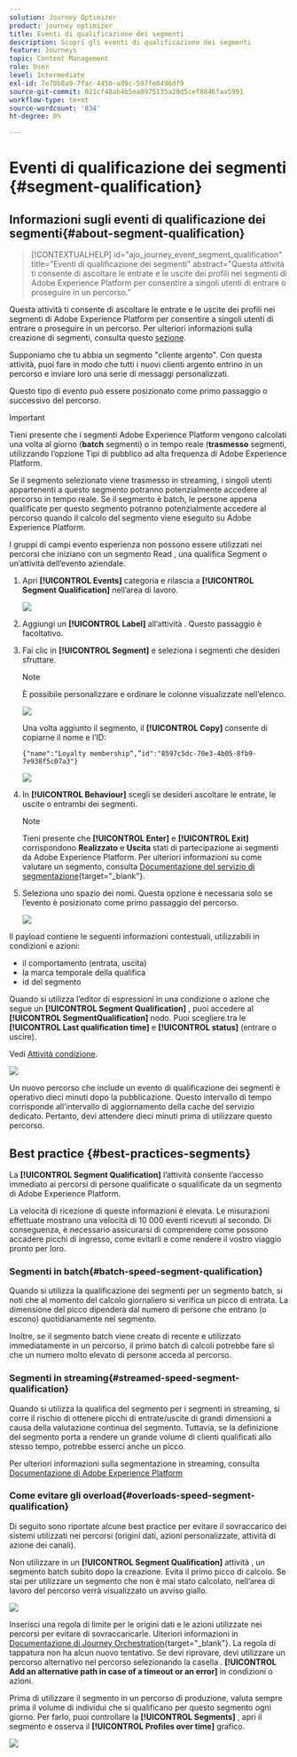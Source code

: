 ```yaml
---
solution: Journey Optimizer
product: journey optimizer
title: Eventi di qualificazione dei segmenti
description: Scopri gli eventi di qualificazione dei segmenti
feature: Journeys
topic: Content Management
role: User
level: Intermediate
exl-id: 7e70b8a9-7fac-4450-ad9c-597fe0496df9
source-git-commit: 021cf48ab4b5ea8975135a20d5cef8846faa5991
workflow-type: tm+mt
source-wordcount: '834'
ht-degree: 0%

---
```


# Eventi di qualificazione dei segmenti {#segment-qualification}

## Informazioni sugli eventi di qualificazione dei segmenti{#about-segment-qualification}

>[!CONTEXTUALHELP]
>id="ajo_journey_event_segment_qualification"
>title="Eventi di qualificazione dei segmenti"
>abstract="Questa attività ti consente di ascoltare le entrate e le uscite dei profili nei segmenti di Adobe Experience Platform per consentire a singoli utenti di entrare o proseguire in un percorso."

Questa attività ti consente di ascoltare le entrate e le uscite dei profili nei segmenti di Adobe Experience Platform per consentire a singoli utenti di entrare o proseguire in un percorso. Per ulteriori informazioni sulla creazione di segmenti, consulta questo [sezione](../segment/about-segments.md).

Supponiamo che tu abbia un segmento &quot;cliente argento&quot;. Con questa attività, puoi fare in modo che tutti i nuovi clienti argento entrino in un percorso e inviare loro una serie di messaggi personalizzati.

Questo tipo di evento può essere posizionato come primo passaggio o successivo del percorso.

>[!IMPORTANT]
>
>Tieni presente che i segmenti Adobe Experience Platform vengono calcolati una volta al giorno (**batch** segmenti) o in tempo reale (**trasmesso** segmenti, utilizzando l’opzione Tipi di pubblico ad alta frequenza di Adobe Experience Platform.
>
>Se il segmento selezionato viene trasmesso in streaming, i singoli utenti appartenenti a questo segmento potranno potenzialmente accedere al percorso in tempo reale. Se il segmento è batch, le persone appena qualificate per questo segmento potranno potenzialmente accedere al percorso quando il calcolo del segmento viene eseguito su Adobe Experience Platform.
>
>I gruppi di campi evento esperienza non possono essere utilizzati nei percorsi che iniziano con un segmento Read , una qualifica Segment o un’attività dell’evento aziendale.


1. Apri **[!UICONTROL Events]** categoria e rilascia a **[!UICONTROL Segment Qualification]** nell’area di lavoro.

   ![](assets/segment5.png)

1. Aggiungi un **[!UICONTROL Label]** all’attività . Questo passaggio è facoltativo.

1. Fai clic in **[!UICONTROL Segment]** e seleziona i segmenti che desideri sfruttare.

   >[!NOTE]
   >
   >È possibile personalizzare e ordinare le colonne visualizzate nell’elenco.

   ![](assets/segment6.png)

   Una volta aggiunto il segmento, il **[!UICONTROL Copy]** consente di copiarne il nome e l’ID:

   `{"name":"Loyalty membership“,”id":"8597c5dc-70e3-4b05-8fb9-7e938f5c07a3"}`

   ![](assets/segment-copy.png)

1. In **[!UICONTROL Behaviour]** scegli se desideri ascoltare le entrate, le uscite o entrambi dei segmenti.

   >[!NOTE]
   >
   >Tieni presente che **[!UICONTROL Enter]** e **[!UICONTROL Exit]** corrispondono **Realizzato** e **Uscita** stati di partecipazione ai segmenti da Adobe Experience Platform. Per ulteriori informazioni su come valutare un segmento, consulta [Documentazione del servizio di segmentazione](https://experienceleague.adobe.com/docs/experience-platform/segmentation/tutorials/evaluate-a-segment.html#interpret-segment-results){target=&quot;_blank&quot;}.

1. Seleziona uno spazio dei nomi. Questa opzione è necessaria solo se l’evento è posizionato come primo passaggio del percorso.

   ![](assets/segment7.png)

Il payload contiene le seguenti informazioni contestuali, utilizzabili in condizioni e azioni:

* il comportamento (entrata, uscita)
* la marca temporale della qualifica
* id del segmento

Quando si utilizza l’editor di espressioni in una condizione o azione che segue un **[!UICONTROL Segment Qualification]** , puoi accedere al **[!UICONTROL SegmentQualification]** nodo. Puoi scegliere tra le **[!UICONTROL Last qualification time]** e **[!UICONTROL status]** (entrare o uscire).

Vedi [Attività condizione](../building-journeys/condition-activity.md#about_condition).

![](assets/segment8.png)

Un nuovo percorso che include un evento di qualificazione dei segmenti è operativo dieci minuti dopo la pubblicazione. Questo intervallo di tempo corrisponde all’intervallo di aggiornamento della cache del servizio dedicato. Pertanto, devi attendere dieci minuti prima di utilizzare questo percorso.

## Best practice {#best-practices-segments}

La **[!UICONTROL Segment Qualification]** l’attività consente l’accesso immediato ai percorsi di persone qualificate o squalificate da un segmento di Adobe Experience Platform.

La velocità di ricezione di queste informazioni è elevata. Le misurazioni effettuate mostrano una velocità di 10 000 eventi ricevuti al secondo. Di conseguenza, è necessario assicurarsi di comprendere come possono accadere picchi di ingresso, come evitarli e come rendere il vostro viaggio pronto per loro.

### Segmenti in batch{#batch-speed-segment-qualification}

Quando si utilizza la qualificazione dei segmenti per un segmento batch, si noti che al momento del calcolo giornaliero si verifica un picco di entrata. La dimensione del picco dipenderà dal numero di persone che entrano (o escono) quotidianamente nel segmento.

Inoltre, se il segmento batch viene creato di recente e utilizzato immediatamente in un percorso, il primo batch di calcoli potrebbe fare sì che un numero molto elevato di persone acceda al percorso.

### Segmenti in streaming{#streamed-speed-segment-qualification}

Quando si utilizza la qualifica del segmento per i segmenti in streaming, si corre il rischio di ottenere picchi di entrate/uscite di grandi dimensioni a causa della valutazione continua del segmento. Tuttavia, se la definizione del segmento porta a rendere un grande volume di clienti qualificati allo stesso tempo, potrebbe esserci anche un picco.

Per ulteriori informazioni sulla segmentazione in streaming, consulta [Documentazione di Adobe Experience Platform](https://experienceleague.adobe.com/docs/experience-platform/segmentation/api/streaming-segmentation.html#api)

### Come evitare gli overload{#overloads-speed-segment-qualification}

Di seguito sono riportate alcune best practice per evitare il sovraccarico dei sistemi utilizzati nei percorsi (origini dati, azioni personalizzate, attività di azione dei canali).

Non utilizzare in un **[!UICONTROL Segment Qualification]** attività , un segmento batch subito dopo la creazione. Evita il primo picco di calcolo. Se stai per utilizzare un segmento che non è mai stato calcolato, nell’area di lavoro del percorso verrà visualizzato un avviso giallo.

![](assets/segment-error.png)

Inserisci una regola di limite per le origini dati e le azioni utilizzate nei percorsi per evitare di sovraccaricarle. Ulteriori informazioni in [Documentazione di Journey Orchestration](https://experienceleague.adobe.com/docs/journeys/using/working-with-apis/capping.html){target=&quot;_blank&quot;}. La regola di tappatura non ha alcun nuovo tentativo. Se devi riprovare, devi utilizzare un percorso alternativo nel percorso selezionando la casella . **[!UICONTROL Add an alternative path in case of a timeout or an error]** in condizioni o azioni.

Prima di utilizzare il segmento in un percorso di produzione, valuta sempre prima il volume di individui che si qualificano per questo segmento ogni giorno. Per farlo, puoi controllare la **[!UICONTROL Segments]** , apri il segmento e osserva il **[!UICONTROL Profiles over time]** grafico.

![](assets/segment-overload.png)

